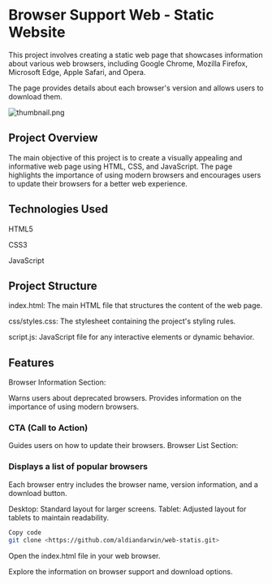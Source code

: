 # Browser Support Web - Static Website

This project involves creating a static web page that showcases information about various web browsers, including Google Chrome, Mozilla Firefox, Microsoft Edge, Apple Safari, and Opera.

The page provides details about each browser's version and allows users to download them.

![thumbnail.png](https://github.com/aldiandarwin/web-statis/assets/70283015/d36236a4-692d-447c-bf68-b8afc8ce2556)

## Project Overview

The main objective of this project is to create a visually appealing and informative web page using HTML, CSS, and JavaScript. The page highlights the importance of using modern browsers and encourages users to update their browsers for a better web experience.

## Technologies Used

HTML5

CSS3

JavaScript

## Project Structure

index.html: The main HTML file that structures the content of the web page.

css/styles.css: The stylesheet containing the project's styling rules.

script.js: JavaScript file for any interactive elements or dynamic behavior.

## Features

Browser Information Section:

Warns users about deprecated browsers.
Provides information on the importance of using modern browsers.

### CTA (Call to Action)

Guides users on how to update their browsers.
Browser List Section:

### Displays a list of popular browsers

Each browser entry includes the browser name, version information, and a download button.

Desktop: Standard layout for larger screens.
Tablet: Adjusted layout for tablets to maintain readability.

```bash
Copy code
git clone <https://github.com/aldiandarwin/web-statis.git>
```

Open the index.html file in your web browser.

Explore the information on browser support and download options.
